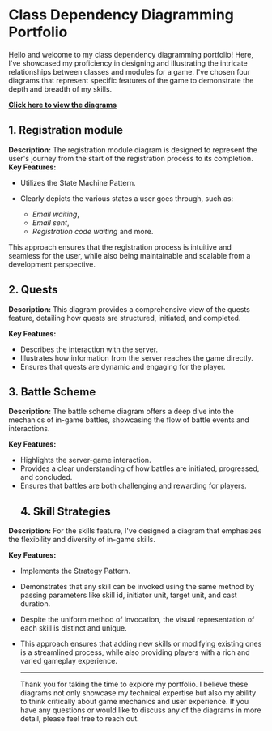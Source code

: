 # Class Dependency Diagramming Portfolio
Hello and welcome to my class dependency diagramming portfolio! Here, I've showcased my proficiency in designing and illustrating the intricate relationships between classes and modules for a game. I've chosen four diagrams that represent specific features of the game to demonstrate the depth and breadth of my skills.

[**Click here to view the diagrams**](https://miro.com/app/board/uXjVMv5eKEQ=/?share_link_id=135373466155)

## 1. Registration module
**Description:**
The registration module diagram is designed to represent the user's journey from the start of the registration process to its completion.
**Key Features:**

- Utilizes the State Machine Pattern.

- Clearly depicts the various states a user goes through, such as: 

  - *Email waiting*,
  - *Email sent*,
  - *Registration code waiting* and more.
  

This approach ensures that the registration process is intuitive and seamless for the user, while also being maintainable and scalable from a development perspective.
## 2. Quests
**Description:**
This diagram provides a comprehensive view of the quests feature, detailing how quests are structured, initiated, and completed.

**Key Features:**

- Describes the interaction with the server.
- Illustrates how information from the server reaches the game directly.
- Ensures that quests are dynamic and engaging for the player.

## 3. Battle Scheme
**Description:**
The battle scheme diagram offers a deep dive into the mechanics of in-game battles, showcasing the flow of battle events and interactions.

**Key Features:**

- Highlights the server-game interaction.
- Provides a clear understanding of how battles are initiated, progressed, and concluded.
- Ensures that battles are both challenging and rewarding for players.
  ## 4. Skill Strategies
**Description:**
For the skills feature, I've designed a diagram that emphasizes the flexibility and diversity of in-game skills.

**Key Features:**

- Implements the Strategy Pattern.
- Demonstrates that any skill can be invoked using the same method by passing parameters like skill id, initiator unit, target unit, and cast duration.
- Despite the uniform method of invocation, the visual representation of each skill is distinct and unique.
- This approach ensures that adding new skills or modifying existing ones is a streamlined process, while also providing players with a rich and varied gameplay experience.

  ____
  Thank you for taking the time to explore my portfolio. I believe these diagrams not only showcase my technical expertise but also my ability to think critically about game mechanics and user experience. If you have any questions or would like to discuss any of the diagrams in more detail, please feel free to reach out.
